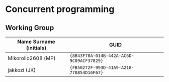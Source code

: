 # Concurrent programming

## Working Group

| Name Surname (initials)            | GUID                                     |
| -----------------------------------| ---------------------------------------- |
| Mikorollo2608  (MP)                | `{8B43F78A-014B-442A-AC6D-9C09ACF37829}` |
| jakkozi        (JK)                | `{FB50272F-993D-41A9-A218-770854D16F67}` |
